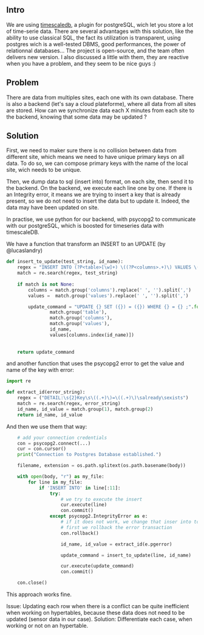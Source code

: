 ## Intro

We are using [timescaledb](https://www.timescale.com/), a plugin for postgreSQL, wich let you store a lot of time-serie data. 
There are several advantages with this solution, like the ability to use classical SQL, the fact its utilization is transparent, using postgres wich is a well-tested DBMS,
good performances, the power of relationnal databases... The project is open-source, and the team often delivers new version. I also discussed a little with them, they are reactive when you have a problem, and they seem to be nice guys :)

## Problem

There are data from multiples sites, each one with its own database. There is also a backend (let's say a cloud plateforme), where all data from all sites are stored. How can we synchronize data each X minutes from each site to the backend, knowing that some data may be updated ?

## Solution

First, we need to maker sure there is no collision between data from different site, which means we need to have unique primary keys on all data. To do so, we can compose primary keys with the name of the local site, wich needs to be unique.

Then, we dump data to sql (insert into) format, on each site, then send it to the backend. On the backend, we execute each line one by one. If there is an Integrity error, it means we are trying to insert a key that is already present, so we do not need to insert the data but to update it. Indeed, the data may have been updated on site.

In practise, we use python for our backend, with psycopg2 to communicate with our postgreSQL, which is boosted for timeseries data with timescaleDB.

We have a function that transform an INSERT to an UPDATE (by @lucaslandry)

``` python
def insert_to_update(test_string, id_name):
    regex = "INSERT INTO (?P<table>[\w]+) \((?P<columns>.+)\) VALUES \((?P<values>.+)\)"
    match = re.search(regex, test_string)
    
    if match is not None:
        columns = match.group('columns').replace(' ', '').split(',')
        values =  match.group('values').replace(' ', '').split(',')

        update_command = "UPDATE {} SET ({}) = ({}) WHERE {} = {} ;".format(
                match.group('table'),
                match.group('columns'),
                match.group('values'),
                id_name, 
                values[columns.index(id_name)])
            
    
    return update_command
```

and another function that uses the psycopg2 error to get the value and name of the key with error:

``` python
import re 

def extract_id(error_string):
    regex = ("DETAIL:\s{2}Key\s\((.+)\)=\((.+)\)\salready\sexists")                     
    match = re.search(regex, error_string) 
    id_name, id_value = match.group(1), match.group(2)
    return id_name, id_value
```

And then we use them that way:

``` python
    # add your connection credentials
    con = psycopg2.connect(...)
    cur = con.cursor()
    print("Connection to Postgres Database established.")

    filename, extension = os.path.splitext(os.path.basename(body))

    with open(body, "r") as my_file:
        for line in my_file:
            if 'INSERT INTO' in line[:11]:
                try:
                    # we try to execute the insert
                    cur.execute(line)                
                    con.commit()
                except psycopg2.IntegrityError as e:
                    # if it does not work, we change that inser into to update.
                    # first we rollback the error transaction
                    con.rollback()

                    id_name, id_value = extract_id(e.pgerror)

                    update_command = insert_to_update(line, id_name)

                    cur.execute(update_command)
                    con.commit()

    con.close()
```

This approach works fine.

Issue: Updating each row when there is a conflict can be quite inefficient when working on hypertables, because these data does not need to be updated (sensor data in our case).
Solution: Differentiate each case, when working or not on an hypertable.
